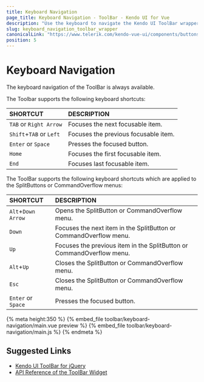 ```yaml
---
title: Keyboard Navigation
page_title: Keyboard Navigation - ToolBar - Kendo UI for Vue
description: "Use the keyboard to navigate the Kendo UI ToolBar wrapper for Vue."
slug: keyboard_navigation_toolbar_wrapper
canonicalLink: "https://www.telerik.com/kendo-vue-ui/components/buttons/toolbar/keyboard-navigation/"
position: 5
---
```


<div><WrapperBanner link="/kendo-vue-ui/components/buttons/toolbar/keyboard-navigation"></WrapperBanner></div>

# Keyboard Navigation

The keyboard navigation of the ToolBar is always available.

The Toolbar supports the following keyboard shortcuts:

| SHORTCUT                        |  DESCRIPTION  |
|:---                             |:---           |
| `TAB` or `Right Arrow`          | Focuses the next focusable item.      |
| `Shift`+`TAB` or `Left`         | Focuses the previous focusable item.  |
| `Enter` or `Space`              | Presses the focused button.           |
| `Home`                          | Focuses the first focusable item.     |
| `End`                           | Focuses last focusable item.          |

The ToolBar supports the following keyboard shortcuts which are applied to the SplitButtons or CommandOverflow menus:

| SHORTCUT                        |  DESCRIPTION |
|:---                             |:---          |
| `Alt`+`Down Arrow`              | Opens the SplitButton or CommandOverflow menu.  |      
| `Down`                          | Focuses the next item in the SplitButton or CommandOverflow menu. |
| `Up`                            | Focuses the previous item in the SplitButton or CommandOverflow menu. |
| `Alt`+`Up`                      | Closes the SplitButton or CommandOverflow menu. |   
| `Esc`                           | Closes the SplitButton or CommandOverflow menu. |     
| `Enter` or `Space`              | Presses the focused button. |

{% meta height:350 %}
{% embed_file toolbar/keyboard-navigation/main.vue preview %}
{% embed_file toolbar/keyboard-navigation/main.js %}
{% endmeta %}

## Suggested Links

* [Kendo UI ToolBar for jQuery](https://docs.telerik.com/kendo-ui/controls/navigation/toolbar/overview)
* [API Reference of the ToolBar Widget](https://docs.telerik.com/kendo-ui/api/javascript/ui/toolbar)

